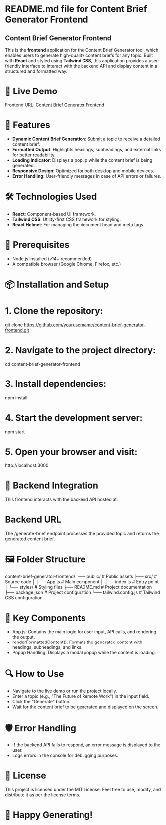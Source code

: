 # README.md file for Content Brief Generator Frontend

## Content Brief Generator Frontend

This is the **frontend** application for the Content Brief Generator tool, which enables users to generate high-quality content briefs for any topic. Built with **React** and styled using **Tailwind CSS**, this application provides a user-friendly interface to interact with the backend API and display content in a structured and formatted way.

# 🚀 Live Demo
Frontend URL: [Content Brief Generator Frontend](https://content-brief-generator-frontend.vercel.app/)

# 🌟 Features
 - **Dynamic Content Brief Generation**: Submit a topic to receive a detailed content brief.
 - **Formatted Output**: Highlights headings, subheadings, and external links for better readability.
 - **Loading Indicator**: Displays a popup while the content brief is being generated.
 - **Responsive Design**: Optimized for both desktop and mobile devices.
 - **Error Handling**: User-friendly messages in case of API errors or failures.

# 🛠️ Technologies Used
 - **React**: Component-based UI framework.
 - **Tailwind CSS**: Utility-first CSS framework for styling.
 - **React Helmet**: For managing the document head and meta tags.

# 📝 Prerequisites
 - Node.js installed (v14+ recommended)
 - A compatible browser (Google Chrome, Firefox, etc.)

# 📦 Installation and Setup
# 1. Clone the repository:
git clone https://github.com/yourusername/content-brief-generator-frontend.git

# 2. Navigate to the project directory:
cd content-brief-generator-frontend

# 3. Install dependencies:
npm install

# 4. Start the development server:
npm start

# 5. Open your browser and visit:
http://localhost:3000

# 🔗 Backend Integration
 This frontend interacts with the backend API hosted at:

# Backend URL
 The /generate-brief endpoint processes the provided topic and returns the generated content brief.

# 🖼️ Folder Structure
 content-brief-generator-frontend/
 ├── public/            # Public assets
 ├── src/               # Source code
 │   ├── App.js         # Main component
 │   ├── index.js       # Entry point
 │   └── styles/        # Styling files
 ├── README.md          # Project documentation
 ├── package.json       # Project configuration
 └── tailwind.config.js # Tailwind CSS configuration

# 🚧 Key Components
 - App.js: Contains the main logic for user input, API calls, and rendering the output.
 - renderFormattedContent(): Formats the generated content with headings, subheadings, and links.
 - Popup Handling: Displays a modal popup while the content is loading.

# 🔍 How to Use
 - Navigate to the live demo or run the project locally.
 - Enter a topic (e.g., "The Future of Remote Work") in the input field.
 - Click the "Generate" button.
 - Wait for the content brief to be generated and displayed on the screen.

# 🛡️ Error Handling
 - If the backend API fails to respond, an error message is displayed to the user.
 - Logs errors in the console for debugging purposes.

# 📄 License
 This project is licensed under the MIT License. Feel free to use, modify, and distribute it as per the license terms.

# 🎉 Happy Generating!

